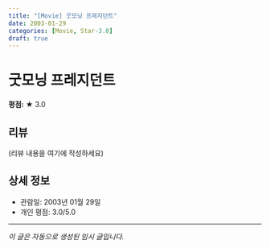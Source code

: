 ```yaml
---
title: "[Movie] 굿모닝 프레지던트"
date: 2003-01-29
categories: [Movie, Star-3.0]
draft: true
---
```


# 굿모닝 프레지던트

**평점:** ★ 3.0

## 리뷰

(리뷰 내용을 여기에 작성하세요)

## 상세 정보

- 관람일: 2003년 01월 29일
- 개인 평점: 3.0/5.0

---

*이 글은 자동으로 생성된 임시 글입니다.*
